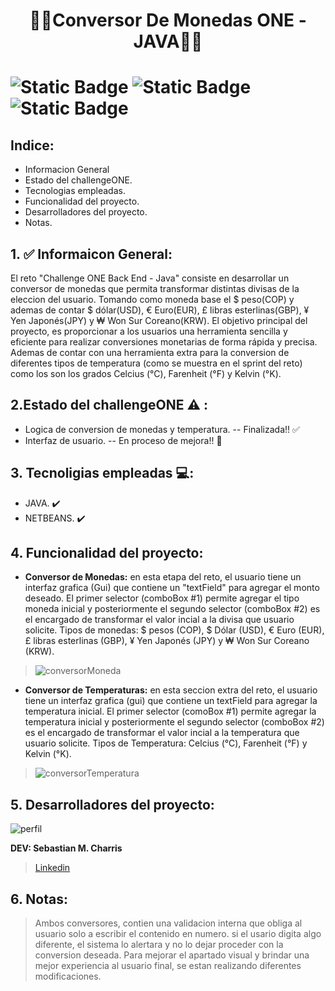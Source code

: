 <h1 align="center"> 💸💸Conversor De Monedas ONE - JAVA💸💸 <h1/>

![Static Badge](https://img.shields.io/badge/AluraLatan-ChallengeJAVA-brightgreen) ![Static Badge](https://img.shields.io/badge/JAVA-ConversorMonedas-red) 
![Static Badge](https://img.shields.io/badge/Alura-OracleONE-blue)


## Indice:
- Informacion General
- Estado del challengeONE.
- Tecnologias empleadas.
- Funcionalidad del proyecto.
- Desarrolladores del proyecto.
- Notas.

## 1. ✅ Informaicon General:
El reto "Challenge ONE Back End - Java" consiste en desarrollar un conversor de monedas que permita transformar distintas divisas de la eleccion del usuario. 
Tomando como moneda base el $ peso(COP) y ademas de contar $ dólar(USD), € Euro(EUR), £ libras esterlinas(GBP), ¥ Yen Japonés(JPY) y ₩ Won Sur Coreano(KRW). 
El objetivo principal del proyecto, es proporcionar a los usuarios una herramienta sencilla y eficiente para realizar conversiones monetarias de forma rápida y 
precisa. Ademas de contar con una herramienta extra para la conversion de diferentes tipos de temperatura (como se muestra en el sprint del reto) como los son 
los grados Celcius (°C), Farenheit (°F) y Kelvin (°K).

## 2.Estado del challengeONE ⚠️ :
 - Logica de conversion de monedas y temperatura. -- Finalizada!! ✅
 - Interfaz de usuario. -- En proceso de mejora!! 🚧

## 3. Tecnoligias empleadas 💻:
- JAVA. ✔️
- NETBEANS. ✔️

## 4. Funcionalidad del proyecto:

- **Conversor de Monedas:** en esta etapa del reto, el usuario tiene un interfaz grafica (Gui) que contiene un "textField" para agregar el monto deseado.
  El primer selector (comboBox #1) permite agregar el tipo moneda inicial y posteriormente el segundo selector (comboBox #2) es el encargado de transformar el valor incial a la divisa que usuario solicite.
  Tipos de monedas: $ pesos (COP), $ Dólar (USD), € Euro (EUR), £ libras esterlinas (GBP), ¥ Yen Japonés (JPY) y ₩ Won Sur Coreano (KRW).  
> ![conversorMoneda](https://github.com/sebastiancharris21/ConversorDeMonedaONE/assets/47152014/f1719505-9eea-48b2-8ca3-d454e1df1ffd)

- **Conversor de Temperaturas:** en esta seccion extra del reto, el usuario tiene un interfaz grafica (gui) que contiene un textField para agregar la temperatura inicial.
  El primer selector (comoBox #1) permite agregar la temperatura inicial y posteriormente el segundo selector (comboBox #2) es el encargado de transformar el valor incial a la temperatura que usuario solicite.
  Tipos de Temperatura: Celcius (°C), Farenheit (°F) y Kelvin (°K).
> ![conversorTemperatura](https://github.com/sebastiancharris21/ConversorDeMonedaONE/assets/47152014/c0b00505-ac40-483f-af5a-c1601d26e18c)

## 5. Desarrolladores del proyecto:
![perfil](https://github.com/sebastiancharris21/ConversorDeMonedaONE/assets/47152014/c5299ffd-6b08-4587-b138-de7cd0f51f15)<br/>

**DEV: Sebastian M. Charris**
> [Linkedin](https://www.linkedin.com/in/sebastian-manuel-charris-castrillon-282625227/)

## 6. Notas:
> Ambos conversores, contien una validacion interna que obliga al usuario solo a escribir el contenido en numero. si el usario digita algo diferente,
el sistema lo alertara y no lo dejar proceder con la conversion deseada.
> Para mejorar el apartado visual y brindar una mejor experiencia al usuario final, se estan realizando diferentes modificaciones.


